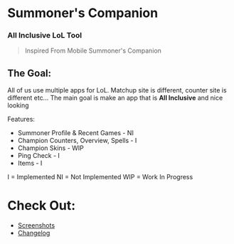 # Summoner's Companion
### All Inclusive LoL Tool
> Inspired From Mobile Summoner's Companion

## The Goal:
All of us use multiple apps for LoL. Matchup site is different, counter site is different etc...
The main goal is make an app that is **All Inclusive** and nice looking

Features:
* Summoner Profile & Recent Games - NI
* Champion Counters, Overview, Spells - I
* Champion Skins - WIP
* Ping Check - I
* Items - I

I = Implemented
NI = Not Implemented
WIP = Work In Progress

# Check Out:

* [Screenshots](/Screenshots.md)
* [Changelog](/Changelog.md)

